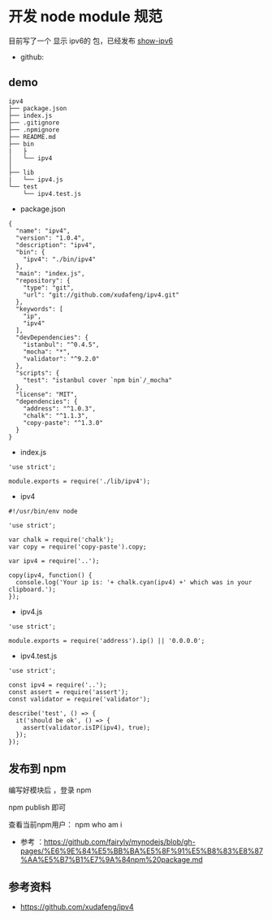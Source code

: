 # 开发 node module 规范

目前写了一个 显示 ipv6的 包，已经发布 [show-ipv6](https://www.npmjs.com/package/show-ipv6)
- github: 

## demo

```
ipv4
├── package.json
├── index.js 
├── .gitignore
├── .npmignore
├── README.md
├── bin
|   ├
│   └── ipv4
│       
├── lib
|   └── ipv4.js
└── test
    └── ipv4.test.js
```

- package.json
```
{
  "name": "ipv4",
  "version": "1.0.4",
  "description": "ipv4",
  "bin": {
    "ipv4": "./bin/ipv4"
  },
  "main": "index.js",
  "repository": {
    "type": "git",
    "url": "git://github.com/xudafeng/ipv4.git"
  },
  "keywords": [
    "ip",
    "ipv4"
  ],
  "devDependencies": {
    "istanbul": "^0.4.5",
    "mocha": "*",
    "validator": "^9.2.0"
  },
  "scripts": {
    "test": "istanbul cover `npm bin`/_mocha"
  },
  "license": "MIT",
  "dependencies": {
    "address": "^1.0.3",
    "chalk": "^1.1.3",
    "copy-paste": "^1.3.0"
  }
}

```

- index.js 
```
'use strict';

module.exports = require('./lib/ipv4');
```

- ipv4
```
#!/usr/bin/env node

'use strict';

var chalk = require('chalk');
var copy = require('copy-paste').copy;

var ipv4 = require('..');

copy(ipv4, function() {
  console.log('Your ip is: '+ chalk.cyan(ipv4) +' which was in your clipboard.');
});

```

- ipv4.js
```
'use strict';

module.exports = require('address').ip() || '0.0.0.0';

```

- ipv4.test.js
```
'use strict';

const ipv4 = require('..');
const assert = require('assert');
const validator = require('validator');

describe('test', () => {
  it('should be ok', () => {
    assert(validator.isIP(ipv4), true);
  });
});

```


## 发布到 npm 

编写好模块后 ，登录 npm 

npm publish 即可

查看当前npm用户： npm who am i




- 参考 ：https://github.com/fairyly/mynodejs/blob/gh-pages/%E6%9E%84%E5%BB%BA%E5%8F%91%E5%B8%83%E8%87%AA%E5%B7%B1%E7%9A%84npm%20package.md

## 参考资料

- https://github.com/xudafeng/ipv4
